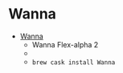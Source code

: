 # Wanna
- [Wanna](https://wanna.js.org/)
  -  Wanna Flex-alpha 2
  - 
  - `brew cask install Wanna`
